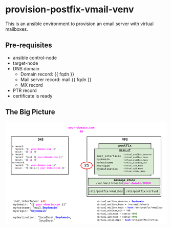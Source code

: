 # provision-postfix-vmail-venv

This is an ansible environment to provision an email server with virtual mailboxes.

## Pre-requisites

* ansible control-node
* target-node
* DNS domain
  - Domain record: {{ fqdn }}
  - Mail server record: mail.{{ fqdn }}
  - MX record
* PTR record
* certificate is ready

## The Big Picture
![alt text](https://github.com/alephgamma/provision-postfix-vmail-venv/blob/master/postfix-vmail.png?raw=true)
